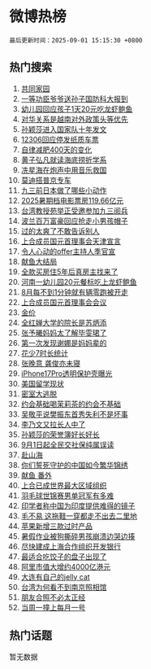 # 微博热榜

`最后更新时间：2025-09-01 15:15:30 +0800`

## 热门搜索

1. [共同家园](https://m.weibo.cn/search?containerid=100103type%3D1%26t%3D10%26q%3D%23%E5%85%B1%E5%90%8C%E5%AE%B6%E5%9B%AD%23&stream_entry_id=51&isnewpage=1&extparam=seat%3D1%26stream_entry_id%3D51%26c_type%3D51%26q%3D%2523%25E5%2585%25B1%25E5%2590%258C%25E5%25AE%25B6%25E5%259B%25AD%2523%26pos%3D0%26dgr%3D0%26cate%3D10103%26filter_type%3Drealtimehot%26display_time%3D1756710928%26pre_seqid%3D17567109285179200475895)
1. [一等功臣爷爷送孙子国防科大报到](https://m.weibo.cn/search?containerid=100103type%3D1%26t%3D10%26q%3D%23%E4%B8%80%E7%AD%89%E5%8A%9F%E8%87%A3%E7%88%B7%E7%88%B7%E9%80%81%E5%AD%99%E5%AD%90%E5%9B%BD%E9%98%B2%E7%A7%91%E5%A4%A7%E6%8A%A5%E5%88%B0%23&stream_entry_id=31&isnewpage=1&extparam=seat%3D1%26stream_entry_id%3D31%26flag%3D0%26pos%3D0%26lcate%3D5001%26filter_type%3Drealtimehot%26c_type%3D31%26q%3D%2523%25E4%25B8%2580%25E7%25AD%2589%25E5%258A%259F%25E8%2587%25A3%25E7%2588%25B7%25E7%2588%25B7%25E9%2580%2581%25E5%25AD%2599%25E5%25AD%2590%25E5%259B%25BD%25E9%2598%25B2%25E7%25A7%2591%25E5%25A4%25A7%25E6%258A%25A5%25E5%2588%25B0%2523%26cate%3D5001%26dgr%3D0%26band_rank%3D1%26realpos%3D1%26display_time%3D1756710928%26pre_seqid%3D17567109285179200475895)
1. [幼儿园回应孩子1天20元吃龙虾鲍鱼](https://m.weibo.cn/search?containerid=100103type%3D1%26t%3D10%26q%3D%23%E5%B9%BC%E5%84%BF%E5%9B%AD%E5%9B%9E%E5%BA%94%E5%AD%A9%E5%AD%901%E5%A4%A920%E5%85%83%E5%90%83%E9%BE%99%E8%99%BE%E9%B2%8D%E9%B1%BC%23&stream_entry_id=31&isnewpage=1&extparam=seat%3D1%26stream_entry_id%3D31%26flag%3D0%26pos%3D1%26lcate%3D5001%26filter_type%3Drealtimehot%26c_type%3D31%26q%3D%2523%25E5%25B9%25BC%25E5%2584%25BF%25E5%259B%25AD%25E5%259B%259E%25E5%25BA%2594%25E5%25AD%25A9%25E5%25AD%25901%25E5%25A4%25A920%25E5%2585%2583%25E5%2590%2583%25E9%25BE%2599%25E8%2599%25BE%25E9%25B2%258D%25E9%25B1%25BC%2523%26cate%3D5001%26dgr%3D0%26band_rank%3D2%26realpos%3D2%26display_time%3D1756710928%26pre_seqid%3D17567109285179200475895)
1. [对华关系是越南对外政策头等优先](https://m.weibo.cn/search?containerid=100103type%3D1%26t%3D10%26q%3D%23%E5%AF%B9%E5%8D%8E%E5%85%B3%E7%B3%BB%E6%98%AF%E8%B6%8A%E5%8D%97%E5%AF%B9%E5%A4%96%E6%94%BF%E7%AD%96%E5%A4%B4%E7%AD%89%E4%BC%98%E5%85%88%23&stream_entry_id=31&isnewpage=1&extparam=seat%3D1%26stream_entry_id%3D31%26flag%3D0%26pos%3D2%26lcate%3D5001%26filter_type%3Drealtimehot%26c_type%3D31%26q%3D%2523%25E5%25AF%25B9%25E5%258D%258E%25E5%2585%25B3%25E7%25B3%25BB%25E6%2598%25AF%25E8%25B6%258A%25E5%258D%2597%25E5%25AF%25B9%25E5%25A4%2596%25E6%2594%25BF%25E7%25AD%2596%25E5%25A4%25B4%25E7%25AD%2589%25E4%25BC%2598%25E5%2585%2588%2523%26cate%3D5001%26dgr%3D0%26band_rank%3D3%26realpos%3D3%26display_time%3D1756710928%26pre_seqid%3D17567109285179200475895)
1. [孙颖莎进入国家队十年发文](https://m.weibo.cn/search?containerid=100103type%3D1%26t%3D10%26q%3D%23%E5%AD%99%E9%A2%96%E8%8E%8E%E8%BF%9B%E5%85%A5%E5%9B%BD%E5%AE%B6%E9%98%9F%E5%8D%81%E5%B9%B4%E5%8F%91%E6%96%87%23&stream_entry_id=31&isnewpage=1&extparam=seat%3D1%26stream_entry_id%3D31%26flag%3D1%26pos%3D3%26lcate%3D5001%26filter_type%3Drealtimehot%26c_type%3D31%26q%3D%2523%25E5%25AD%2599%25E9%25A2%2596%25E8%258E%258E%25E8%25BF%259B%25E5%2585%25A5%25E5%259B%25BD%25E5%25AE%25B6%25E9%2598%259F%25E5%258D%2581%25E5%25B9%25B4%25E5%258F%2591%25E6%2596%2587%2523%26cate%3D5001%26dgr%3D0%26band_rank%3D4%26realpos%3D4%26display_time%3D1756710928%26pre_seqid%3D17567109285179200475895)
1. [12306回应停发纸质车票](https://m.weibo.cn/search?containerid=100103type%3D1%26t%3D10%26q%3D%2312306%E5%9B%9E%E5%BA%94%E5%81%9C%E5%8F%91%E7%BA%B8%E8%B4%A8%E8%BD%A6%E7%A5%A8%23&stream_entry_id=31&isnewpage=1&extparam=seat%3D1%26stream_entry_id%3D31%26flag%3D0%26pos%3D4%26lcate%3D5001%26filter_type%3Drealtimehot%26c_type%3D31%26q%3D%252312306%25E5%259B%259E%25E5%25BA%2594%25E5%2581%259C%25E5%258F%2591%25E7%25BA%25B8%25E8%25B4%25A8%25E8%25BD%25A6%25E7%25A5%25A8%2523%26cate%3D5001%26dgr%3D0%26band_rank%3D5%26realpos%3D5%26display_time%3D1756710928%26pre_seqid%3D17567109285179200475895)
1. [自律减肥400天的变化](https://m.weibo.cn/search?containerid=100103type%3D1%26t%3D10%26q%3D%E8%87%AA%E5%BE%8B%E5%87%8F%E8%82%A5400%E5%A4%A9%E7%9A%84%E5%8F%98%E5%8C%96&stream_entry_id=31&isnewpage=1&extparam=seat%3D1%26stream_entry_id%3D31%26flag%3D0%26pos%3D5%26lcate%3D5001%26filter_type%3Drealtimehot%26c_type%3D31%26q%3D%25E8%2587%25AA%25E5%25BE%258B%25E5%2587%258F%25E8%2582%25A5400%25E5%25A4%25A9%25E7%259A%2584%25E5%258F%2598%25E5%258C%2596%26cate%3D5001%26dgr%3D0%26band_rank%3D6%26realpos%3D6%26display_time%3D1756710928%26pre_seqid%3D17567109285179200475895)
1. [黄子弘凡就读海底捞折学系](https://m.weibo.cn/search?containerid=100103type%3D1%26t%3D10%26q%3D%23%E9%BB%84%E5%AD%90%E5%BC%98%E5%87%A1%E5%B0%B1%E8%AF%BB%E6%B5%B7%E5%BA%95%E6%8D%9E%E6%8A%98%E5%AD%A6%E7%B3%BB%23&stream_entry_id=31&isnewpage=1&extparam=seat%3D1%26stream_entry_id%3D31%26pos%3D6%26lcate%3D5001%26filter_type%3Drealtimehot%26is_ad_pos%3D1%26c_type%3D31%26q%3D%2523%25E9%25BB%2584%25E5%25AD%2590%25E5%25BC%2598%25E5%2587%25A1%25E5%25B0%25B1%25E8%25AF%25BB%25E6%25B5%25B7%25E5%25BA%2595%25E6%258D%259E%25E6%258A%2598%25E5%25AD%25A6%25E7%25B3%25BB%2523%26cate%3D5001%26dgr%3D0%26adid%3D299261%26band_rank%3D7%26topic_ad%3D1%26display_time%3D1756710928%26pre_seqid%3D17567109285179200475895)
1. [冼星海在炮声中用音乐救国](https://m.weibo.cn/search?containerid=100103type%3D1%26t%3D10%26q%3D%23%E5%86%BC%E6%98%9F%E6%B5%B7%E5%9C%A8%E7%82%AE%E5%A3%B0%E4%B8%AD%E7%94%A8%E9%9F%B3%E4%B9%90%E6%95%91%E5%9B%BD%23&stream_entry_id=31&isnewpage=1&extparam=seat%3D1%26stream_entry_id%3D31%26flag%3D1%26pos%3D7%26lcate%3D5001%26filter_type%3Drealtimehot%26c_type%3D31%26q%3D%2523%25E5%2586%25BC%25E6%2598%259F%25E6%25B5%25B7%25E5%259C%25A8%25E7%2582%25AE%25E5%25A3%25B0%25E4%25B8%25AD%25E7%2594%25A8%25E9%259F%25B3%25E4%25B9%2590%25E6%2595%2591%25E5%259B%25BD%2523%26cate%3D5001%26dgr%3D0%26band_rank%3D7%26realpos%3D7%26display_time%3D1756710928%26pre_seqid%3D17567109285179200475895)
1. [莫迪搭普京专车](https://m.weibo.cn/search?containerid=100103type%3D1%26t%3D10%26q%3D%23%E8%8E%AB%E8%BF%AA%E6%90%AD%E6%99%AE%E4%BA%AC%E4%B8%93%E8%BD%A6%23&stream_entry_id=31&isnewpage=1&extparam=seat%3D1%26stream_entry_id%3D31%26flag%3D1%26pos%3D8%26lcate%3D5001%26filter_type%3Drealtimehot%26c_type%3D31%26q%3D%2523%25E8%258E%25AB%25E8%25BF%25AA%25E6%2590%25AD%25E6%2599%25AE%25E4%25BA%25AC%25E4%25B8%2593%25E8%25BD%25A6%2523%26cate%3D5001%26dgr%3D0%26band_rank%3D8%26realpos%3D8%26display_time%3D1756710928%26pre_seqid%3D17567109285179200475895)
1. [九三前日本做了哪些小动作](https://m.weibo.cn/search?containerid=100103type%3D1%26t%3D10%26q%3D%23%E4%B9%9D%E4%B8%89%E5%89%8D%E6%97%A5%E6%9C%AC%E5%81%9A%E4%BA%86%E5%93%AA%E4%BA%9B%E5%B0%8F%E5%8A%A8%E4%BD%9C%23&stream_entry_id=31&isnewpage=1&extparam=seat%3D1%26stream_entry_id%3D31%26flag%3D0%26pos%3D9%26lcate%3D5001%26filter_type%3Drealtimehot%26c_type%3D31%26q%3D%2523%25E4%25B9%259D%25E4%25B8%2589%25E5%2589%258D%25E6%2597%25A5%25E6%259C%25AC%25E5%2581%259A%25E4%25BA%2586%25E5%2593%25AA%25E4%25BA%259B%25E5%25B0%258F%25E5%258A%25A8%25E4%25BD%259C%2523%26cate%3D5001%26dgr%3D0%26band_rank%3D9%26realpos%3D9%26display_time%3D1756710928%26pre_seqid%3D17567109285179200475895)
1. [2025暑期档电影票房119.66亿元](https://m.weibo.cn/search?containerid=100103type%3D1%26t%3D10%26q%3D%232025%E6%9A%91%E6%9C%9F%E6%A1%A3%E7%94%B5%E5%BD%B1%E7%A5%A8%E6%88%BF119.66%E4%BA%BF%E5%85%83%23&stream_entry_id=31&isnewpage=1&extparam=seat%3D1%26stream_entry_id%3D31%26flag%3D0%26pos%3D10%26lcate%3D5001%26filter_type%3Drealtimehot%26c_type%3D31%26q%3D%25232025%25E6%259A%2591%25E6%259C%259F%25E6%25A1%25A3%25E7%2594%25B5%25E5%25BD%25B1%25E7%25A5%25A8%25E6%2588%25BF119.66%25E4%25BA%25BF%25E5%2585%2583%2523%26cate%3D5001%26dgr%3D0%26band_rank%3D10%26realpos%3D10%26display_time%3D1756710928%26pre_seqid%3D17567109285179200475895)
1. [台湾教授苑举正受邀参加九三阅兵](https://m.weibo.cn/search?containerid=100103type%3D1%26t%3D10%26q%3D%23%E5%8F%B0%E6%B9%BE%E6%95%99%E6%8E%88%E8%8B%91%E4%B8%BE%E6%AD%A3%E5%8F%97%E9%82%80%E5%8F%82%E5%8A%A0%E4%B9%9D%E4%B8%89%E9%98%85%E5%85%B5%23&stream_entry_id=31&isnewpage=1&extparam=seat%3D1%26stream_entry_id%3D31%26flag%3D0%26pos%3D11%26lcate%3D5001%26filter_type%3Drealtimehot%26c_type%3D31%26q%3D%2523%25E5%258F%25B0%25E6%25B9%25BE%25E6%2595%2599%25E6%258E%2588%25E8%258B%2591%25E4%25B8%25BE%25E6%25AD%25A3%25E5%258F%2597%25E9%2582%2580%25E5%258F%2582%25E5%258A%25A0%25E4%25B9%259D%25E4%25B8%2589%25E9%2598%2585%25E5%2585%25B5%2523%26cate%3D5001%26dgr%3D0%26band_rank%3D11%26realpos%3D11%26display_time%3D1756710928%26pre_seqid%3D17567109285179200475895)
1. [波兰百万富豪回应抢走小男孩帽子](https://m.weibo.cn/search?containerid=100103type%3D1%26t%3D10%26q%3D%23%E6%B3%A2%E5%85%B0%E7%99%BE%E4%B8%87%E5%AF%8C%E8%B1%AA%E5%9B%9E%E5%BA%94%E6%8A%A2%E8%B5%B0%E5%B0%8F%E7%94%B7%E5%AD%A9%E5%B8%BD%E5%AD%90%23&stream_entry_id=31&isnewpage=1&extparam=seat%3D1%26stream_entry_id%3D31%26flag%3D1%26pos%3D12%26lcate%3D5001%26filter_type%3Drealtimehot%26c_type%3D31%26q%3D%2523%25E6%25B3%25A2%25E5%2585%25B0%25E7%2599%25BE%25E4%25B8%2587%25E5%25AF%258C%25E8%25B1%25AA%25E5%259B%259E%25E5%25BA%2594%25E6%258A%25A2%25E8%25B5%25B0%25E5%25B0%258F%25E7%2594%25B7%25E5%25AD%25A9%25E5%25B8%25BD%25E5%25AD%2590%2523%26cate%3D5001%26dgr%3D0%26band_rank%3D12%26realpos%3D12%26display_time%3D1756710928%26pre_seqid%3D17567109285179200475895)
1. [过的太爽了不敢告诉别人](https://m.weibo.cn/search?containerid=100103type%3D1%26t%3D10%26q%3D%E8%BF%87%E7%9A%84%E5%A4%AA%E7%88%BD%E4%BA%86%E4%B8%8D%E6%95%A2%E5%91%8A%E8%AF%89%E5%88%AB%E4%BA%BA&stream_entry_id=31&isnewpage=1&extparam=seat%3D1%26stream_entry_id%3D31%26flag%3D0%26pos%3D13%26lcate%3D5001%26filter_type%3Drealtimehot%26c_type%3D31%26q%3D%25E8%25BF%2587%25E7%259A%2584%25E5%25A4%25AA%25E7%2588%25BD%25E4%25BA%2586%25E4%25B8%258D%25E6%2595%25A2%25E5%2591%258A%25E8%25AF%2589%25E5%2588%25AB%25E4%25BA%25BA%26cate%3D5001%26dgr%3D0%26band_rank%3D13%26realpos%3D13%26display_time%3D1756710928%26pre_seqid%3D17567109285179200475895)
1. [上合成员国元首理事会天津宣言](https://m.weibo.cn/search?containerid=100103type%3D1%26t%3D10%26q%3D%23%E4%B8%8A%E5%90%88%E6%88%90%E5%91%98%E5%9B%BD%E5%85%83%E9%A6%96%E7%90%86%E4%BA%8B%E4%BC%9A%E5%A4%A9%E6%B4%A5%E5%AE%A3%E8%A8%80%23&stream_entry_id=31&isnewpage=1&extparam=seat%3D1%26stream_entry_id%3D31%26flag%3D1%26pos%3D14%26lcate%3D5001%26filter_type%3Drealtimehot%26c_type%3D31%26q%3D%2523%25E4%25B8%258A%25E5%2590%2588%25E6%2588%2590%25E5%2591%2598%25E5%259B%25BD%25E5%2585%2583%25E9%25A6%2596%25E7%2590%2586%25E4%25BA%258B%25E4%25BC%259A%25E5%25A4%25A9%25E6%25B4%25A5%25E5%25AE%25A3%25E8%25A8%2580%2523%26cate%3D5001%26dgr%3D0%26band_rank%3D14%26realpos%3D14%26display_time%3D1756710928%26pre_seqid%3D17567109285179200475895)
1. [令人心动的offer主持人季官宣](https://m.weibo.cn/search?containerid=100103type%3D1%26t%3D10%26q%3D%23%E4%BB%A4%E4%BA%BA%E5%BF%83%E5%8A%A8%E7%9A%84offer%E4%B8%BB%E6%8C%81%E4%BA%BA%E5%AD%A3%E5%AE%98%E5%AE%A3%23&stream_entry_id=31&isnewpage=1&extparam=seat%3D1%26stream_entry_id%3D31%26flag%3D0%26pos%3D15%26lcate%3D5001%26filter_type%3Drealtimehot%26c_type%3D31%26q%3D%2523%25E4%25BB%25A4%25E4%25BA%25BA%25E5%25BF%2583%25E5%258A%25A8%25E7%259A%2584offer%25E4%25B8%25BB%25E6%258C%2581%25E4%25BA%25BA%25E5%25AD%25A3%25E5%25AE%2598%25E5%25AE%25A3%2523%26cate%3D5001%26dgr%3D0%26band_rank%3D15%26realpos%3D15%26display_time%3D1756710928%26pre_seqid%3D17567109285179200475895)
1. [献鱼大结局](https://m.weibo.cn/search?containerid=100103type%3D1%26t%3D10%26q%3D%23%E7%8C%AE%E9%B1%BC%E5%A4%A7%E7%BB%93%E5%B1%80%23&stream_entry_id=31&isnewpage=1&extparam=seat%3D1%26stream_entry_id%3D31%26flag%3D0%26pos%3D16%26lcate%3D5001%26filter_type%3Drealtimehot%26c_type%3D31%26q%3D%2523%25E7%258C%25AE%25E9%25B1%25BC%25E5%25A4%25A7%25E7%25BB%2593%25E5%25B1%2580%2523%26cate%3D5001%26dgr%3D0%26band_rank%3D16%26realpos%3D16%26display_time%3D1756710928%26pre_seqid%3D17567109285179200475895)
1. [全款买房住5年后真房主找来了](https://m.weibo.cn/search?containerid=100103type%3D1%26t%3D10%26q%3D%23%E5%85%A8%E6%AC%BE%E4%B9%B0%E6%88%BF%E4%BD%8F5%E5%B9%B4%E5%90%8E%E7%9C%9F%E6%88%BF%E4%B8%BB%E6%89%BE%E6%9D%A5%E4%BA%86%23&stream_entry_id=31&isnewpage=1&extparam=seat%3D1%26stream_entry_id%3D31%26flag%3D0%26pos%3D17%26lcate%3D5001%26filter_type%3Drealtimehot%26c_type%3D31%26q%3D%2523%25E5%2585%25A8%25E6%25AC%25BE%25E4%25B9%25B0%25E6%2588%25BF%25E4%25BD%258F5%25E5%25B9%25B4%25E5%2590%258E%25E7%259C%259F%25E6%2588%25BF%25E4%25B8%25BB%25E6%2589%25BE%25E6%259D%25A5%25E4%25BA%2586%2523%26cate%3D5001%26dgr%3D0%26band_rank%3D17%26realpos%3D17%26display_time%3D1756710928%26pre_seqid%3D17567109285179200475895)
1. [河南一幼儿园20元餐标吃上龙虾鲍鱼](https://m.weibo.cn/search?containerid=100103type%3D1%26t%3D10%26q%3D%23%E6%B2%B3%E5%8D%97%E4%B8%80%E5%B9%BC%E5%84%BF%E5%9B%AD20%E5%85%83%E9%A4%90%E6%A0%87%E5%90%83%E4%B8%8A%E9%BE%99%E8%99%BE%E9%B2%8D%E9%B1%BC%23&stream_entry_id=31&isnewpage=1&extparam=seat%3D1%26stream_entry_id%3D31%26flag%3D0%26pos%3D18%26lcate%3D5001%26filter_type%3Drealtimehot%26c_type%3D31%26q%3D%2523%25E6%25B2%25B3%25E5%258D%2597%25E4%25B8%2580%25E5%25B9%25BC%25E5%2584%25BF%25E5%259B%25AD20%25E5%2585%2583%25E9%25A4%2590%25E6%25A0%2587%25E5%2590%2583%25E4%25B8%258A%25E9%25BE%2599%25E8%2599%25BE%25E9%25B2%258D%25E9%25B1%25BC%2523%26cate%3D5001%26dgr%3D0%26band_rank%3D18%26realpos%3D18%26display_time%3D1756710928%26pre_seqid%3D17567109285179200475895)
1. [8月每不到1分钟就有辆零跑被开走](https://m.weibo.cn/search?containerid=100103type%3D1%26t%3D10%26q%3D%238%E6%9C%88%E6%AF%8F%E4%B8%8D%E5%88%B01%E5%88%86%E9%92%9F%E5%B0%B1%E6%9C%89%E8%BE%86%E9%9B%B6%E8%B7%91%E8%A2%AB%E5%BC%80%E8%B5%B0%23&stream_entry_id=31&isnewpage=1&extparam=seat%3D1%26stream_entry_id%3D31%26flag%3D1%26pos%3D19%26lcate%3D5001%26filter_type%3Drealtimehot%26c_type%3D31%26q%3D%25238%25E6%259C%2588%25E6%25AF%258F%25E4%25B8%258D%25E5%2588%25B01%25E5%2588%2586%25E9%2592%259F%25E5%25B0%25B1%25E6%259C%2589%25E8%25BE%2586%25E9%259B%25B6%25E8%25B7%2591%25E8%25A2%25AB%25E5%25BC%2580%25E8%25B5%25B0%2523%26cate%3D5001%26dgr%3D0%26band_rank%3D19%26realpos%3D19%26display_time%3D1756710928%26pre_seqid%3D17567109285179200475895)
1. [上合成员国元首理事会会议](https://m.weibo.cn/search?containerid=100103type%3D1%26t%3D10%26q%3D%23%E4%B8%8A%E5%90%88%E6%88%90%E5%91%98%E5%9B%BD%E5%85%83%E9%A6%96%E7%90%86%E4%BA%8B%E4%BC%9A%E4%BC%9A%E8%AE%AE%23&stream_entry_id=31&isnewpage=1&extparam=seat%3D1%26stream_entry_id%3D31%26flag%3D0%26pos%3D20%26lcate%3D5001%26filter_type%3Drealtimehot%26c_type%3D31%26q%3D%2523%25E4%25B8%258A%25E5%2590%2588%25E6%2588%2590%25E5%2591%2598%25E5%259B%25BD%25E5%2585%2583%25E9%25A6%2596%25E7%2590%2586%25E4%25BA%258B%25E4%25BC%259A%25E4%25BC%259A%25E8%25AE%25AE%2523%26cate%3D5001%26dgr%3D0%26band_rank%3D20%26realpos%3D20%26display_time%3D1756710928%26pre_seqid%3D17567109285179200475895)
1. [金价](https://m.weibo.cn/search?containerid=100103type%3D1%26t%3D10%26q%3D%E9%87%91%E4%BB%B7&stream_entry_id=31&isnewpage=1&extparam=seat%3D1%26stream_entry_id%3D31%26flag%3D2%26pos%3D21%26lcate%3D5001%26filter_type%3Drealtimehot%26c_type%3D31%26q%3D%25E9%2587%2591%25E4%25BB%25B7%26cate%3D5001%26dgr%3D0%26band_rank%3D21%26realpos%3D21%26display_time%3D1756710928%26pre_seqid%3D17567109285179200475895)
1. [全红婵大学的院长是苏炳添](https://m.weibo.cn/search?containerid=100103type%3D1%26t%3D10%26q%3D%23%E5%85%A8%E7%BA%A2%E5%A9%B5%E5%A4%A7%E5%AD%A6%E7%9A%84%E9%99%A2%E9%95%BF%E6%98%AF%E8%8B%8F%E7%82%B3%E6%B7%BB%23&stream_entry_id=31&isnewpage=1&extparam=seat%3D1%26stream_entry_id%3D31%26flag%3D0%26pos%3D22%26lcate%3D5001%26filter_type%3Drealtimehot%26c_type%3D31%26q%3D%2523%25E5%2585%25A8%25E7%25BA%25A2%25E5%25A9%25B5%25E5%25A4%25A7%25E5%25AD%25A6%25E7%259A%2584%25E9%2599%25A2%25E9%2595%25BF%25E6%2598%25AF%25E8%258B%258F%25E7%2582%25B3%25E6%25B7%25BB%2523%26cate%3D5001%26dgr%3D0%26band_rank%3D22%26realpos%3D22%26display_time%3D1756710928%26pre_seqid%3D17567109285179200475895)
1. [张予曦妈妈太了解毕雯珺了](https://m.weibo.cn/search?containerid=100103type%3D1%26t%3D10%26q%3D%E5%BC%A0%E4%BA%88%E6%9B%A6%E5%A6%88%E5%A6%88%E5%A4%AA%E4%BA%86%E8%A7%A3%E6%AF%95%E9%9B%AF%E7%8F%BA%E4%BA%86&stream_entry_id=31&isnewpage=1&extparam=seat%3D1%26stream_entry_id%3D31%26flag%3D1%26pos%3D23%26lcate%3D5001%26filter_type%3Drealtimehot%26c_type%3D31%26q%3D%25E5%25BC%25A0%25E4%25BA%2588%25E6%259B%25A6%25E5%25A6%2588%25E5%25A6%2588%25E5%25A4%25AA%25E4%25BA%2586%25E8%25A7%25A3%25E6%25AF%2595%25E9%259B%25AF%25E7%258F%25BA%25E4%25BA%2586%26cate%3D5001%26dgr%3D0%26band_rank%3D23%26realpos%3D23%26display_time%3D1756710928%26pre_seqid%3D17567109285179200475895)
1. [第一次发现谢娜是妈妈辈的](https://m.weibo.cn/search?containerid=100103type%3D1%26t%3D10%26q%3D%E7%AC%AC%E4%B8%80%E6%AC%A1%E5%8F%91%E7%8E%B0%E8%B0%A2%E5%A8%9C%E6%98%AF%E5%A6%88%E5%A6%88%E8%BE%88%E7%9A%84&stream_entry_id=31&isnewpage=1&extparam=seat%3D1%26stream_entry_id%3D31%26flag%3D1%26pos%3D24%26lcate%3D5001%26filter_type%3Drealtimehot%26c_type%3D31%26q%3D%25E7%25AC%25AC%25E4%25B8%2580%25E6%25AC%25A1%25E5%258F%2591%25E7%258E%25B0%25E8%25B0%25A2%25E5%25A8%259C%25E6%2598%25AF%25E5%25A6%2588%25E5%25A6%2588%25E8%25BE%2588%25E7%259A%2584%26cate%3D5001%26dgr%3D0%26band_rank%3D24%26realpos%3D24%26display_time%3D1756710928%26pre_seqid%3D17567109285179200475895)
1. [花少7时长统计](https://m.weibo.cn/search?containerid=100103type%3D1%26t%3D10%26q%3D%23%E8%8A%B1%E5%B0%917%E6%97%B6%E9%95%BF%E7%BB%9F%E8%AE%A1%23&stream_entry_id=31&isnewpage=1&extparam=seat%3D1%26stream_entry_id%3D31%26flag%3D0%26pos%3D25%26lcate%3D5001%26filter_type%3Drealtimehot%26c_type%3D31%26q%3D%2523%25E8%258A%25B1%25E5%25B0%25917%25E6%2597%25B6%25E9%2595%25BF%25E7%25BB%259F%25E8%25AE%25A1%2523%26cate%3D5001%26dgr%3D0%26band_rank%3D25%26realpos%3D25%26display_time%3D1756710928%26pre_seqid%3D17567109285179200475895)
1. [张晚意 龚俊亦未寝](https://m.weibo.cn/search?containerid=100103type%3D1%26t%3D10%26q%3D%E5%BC%A0%E6%99%9A%E6%84%8F+%E9%BE%9A%E4%BF%8A%E4%BA%A6%E6%9C%AA%E5%AF%9D&stream_entry_id=31&isnewpage=1&extparam=seat%3D1%26stream_entry_id%3D31%26flag%3D1%26pos%3D26%26lcate%3D5001%26filter_type%3Drealtimehot%26c_type%3D31%26q%3D%25E5%25BC%25A0%25E6%2599%259A%25E6%2584%258F%2520%25E9%25BE%259A%25E4%25BF%258A%25E4%25BA%25A6%25E6%259C%25AA%25E5%25AF%259D%26cate%3D5001%26dgr%3D0%26band_rank%3D26%26realpos%3D26%26display_time%3D1756710928%26pre_seqid%3D17567109285179200475895)
1. [iPhone17Pro透明保护壳曝光](https://m.weibo.cn/search?containerid=100103type%3D1%26t%3D10%26q%3D%23iPhone17Pro%E9%80%8F%E6%98%8E%E4%BF%9D%E6%8A%A4%E5%A3%B3%E6%9B%9D%E5%85%89%23&stream_entry_id=31&isnewpage=1&extparam=seat%3D1%26stream_entry_id%3D31%26flag%3D0%26pos%3D27%26lcate%3D5001%26filter_type%3Drealtimehot%26c_type%3D31%26q%3D%2523iPhone17Pro%25E9%2580%258F%25E6%2598%258E%25E4%25BF%259D%25E6%258A%25A4%25E5%25A3%25B3%25E6%259B%259D%25E5%2585%2589%2523%26cate%3D5001%26dgr%3D0%26band_rank%3D27%26realpos%3D27%26display_time%3D1756710928%26pre_seqid%3D17567109285179200475895)
1. [美国留学现状](https://m.weibo.cn/search?containerid=100103type%3D1%26t%3D10%26q%3D%E7%BE%8E%E5%9B%BD%E7%95%99%E5%AD%A6%E7%8E%B0%E7%8A%B6&stream_entry_id=31&isnewpage=1&extparam=seat%3D1%26stream_entry_id%3D31%26flag%3D0%26pos%3D28%26lcate%3D5001%26filter_type%3Drealtimehot%26c_type%3D31%26q%3D%25E7%25BE%258E%25E5%259B%25BD%25E7%2595%2599%25E5%25AD%25A6%25E7%258E%25B0%25E7%258A%25B6%26cate%3D5001%26dgr%3D0%26band_rank%3D28%26realpos%3D28%26display_time%3D1756710928%26pre_seqid%3D17567109285179200475895)
1. [密室大逃脱](https://m.weibo.cn/search?containerid=100103type%3D1%26t%3D10%26q%3D%E5%AF%86%E5%AE%A4%E5%A4%A7%E9%80%83%E8%84%B1&stream_entry_id=31&isnewpage=1&extparam=seat%3D1%26stream_entry_id%3D31%26flag%3D0%26pos%3D29%26lcate%3D5001%26filter_type%3Drealtimehot%26c_type%3D31%26q%3D%25E5%25AF%2586%25E5%25AE%25A4%25E5%25A4%25A7%25E9%2580%2583%25E8%2584%25B1%26cate%3D5001%26dgr%3D0%26band_rank%3D29%26realpos%3D29%26display_time%3D1756710928%26pre_seqid%3D17567109285179200475895)
1. [约会基础喝茉莉茶的约会不基础](https://m.weibo.cn/search?containerid=100103type%3D1%26t%3D10%26q%3D%23%E7%BA%A6%E4%BC%9A%E5%9F%BA%E7%A1%80%E5%96%9D%E8%8C%89%E8%8E%89%E8%8C%B6%E7%9A%84%E7%BA%A6%E4%BC%9A%E4%B8%8D%E5%9F%BA%E7%A1%80%23&stream_entry_id=31&isnewpage=1&extparam=seat%3D1%26stream_entry_id%3D31%26flag%3D1%26pos%3D30%26lcate%3D5001%26filter_type%3Drealtimehot%26c_type%3D31%26q%3D%2523%25E7%25BA%25A6%25E4%25BC%259A%25E5%259F%25BA%25E7%25A1%2580%25E5%2596%259D%25E8%258C%2589%25E8%258E%2589%25E8%258C%25B6%25E7%259A%2584%25E7%25BA%25A6%25E4%25BC%259A%25E4%25B8%258D%25E5%259F%25BA%25E7%25A1%2580%2523%26cate%3D5001%26dgr%3D0%26band_rank%3D30%26realpos%3D30%26display_time%3D1756710928%26pre_seqid%3D17567109285179200475895)
1. [吴敬平说樊振东首秀失利不是坏事](https://m.weibo.cn/search?containerid=100103type%3D1%26t%3D10%26q%3D%23%E5%90%B4%E6%95%AC%E5%B9%B3%E8%AF%B4%E6%A8%8A%E6%8C%AF%E4%B8%9C%E9%A6%96%E7%A7%80%E5%A4%B1%E5%88%A9%E4%B8%8D%E6%98%AF%E5%9D%8F%E4%BA%8B%23&stream_entry_id=31&isnewpage=1&extparam=seat%3D1%26stream_entry_id%3D31%26flag%3D0%26pos%3D31%26lcate%3D5001%26filter_type%3Drealtimehot%26c_type%3D31%26q%3D%2523%25E5%2590%25B4%25E6%2595%25AC%25E5%25B9%25B3%25E8%25AF%25B4%25E6%25A8%258A%25E6%258C%25AF%25E4%25B8%259C%25E9%25A6%2596%25E7%25A7%2580%25E5%25A4%25B1%25E5%2588%25A9%25E4%25B8%258D%25E6%2598%25AF%25E5%259D%258F%25E4%25BA%258B%2523%26cate%3D5001%26dgr%3D0%26band_rank%3D31%26realpos%3D31%26display_time%3D1756710928%26pre_seqid%3D17567109285179200475895)
1. [李乃文又拉长人中了](https://m.weibo.cn/search?containerid=100103type%3D1%26t%3D10%26q%3D%E6%9D%8E%E4%B9%83%E6%96%87%E5%8F%88%E6%8B%89%E9%95%BF%E4%BA%BA%E4%B8%AD%E4%BA%86&stream_entry_id=31&isnewpage=1&extparam=seat%3D1%26stream_entry_id%3D31%26flag%3D1%26pos%3D32%26lcate%3D5001%26filter_type%3Drealtimehot%26c_type%3D31%26q%3D%25E6%259D%258E%25E4%25B9%2583%25E6%2596%2587%25E5%258F%2588%25E6%258B%2589%25E9%2595%25BF%25E4%25BA%25BA%25E4%25B8%25AD%25E4%25BA%2586%26cate%3D5001%26dgr%3D0%26band_rank%3D32%26realpos%3D32%26display_time%3D1756710928%26pre_seqid%3D17567109285179200475895)
1. [孙颖莎的荣誉簿好长好长](https://m.weibo.cn/search?containerid=100103type%3D1%26t%3D10%26q%3D%E5%AD%99%E9%A2%96%E8%8E%8E%E7%9A%84%E8%8D%A3%E8%AA%89%E7%B0%BF%E5%A5%BD%E9%95%BF%E5%A5%BD%E9%95%BF&stream_entry_id=31&isnewpage=1&extparam=seat%3D1%26stream_entry_id%3D31%26flag%3D1%26pos%3D33%26lcate%3D5001%26filter_type%3Drealtimehot%26c_type%3D31%26q%3D%25E5%25AD%2599%25E9%25A2%2596%25E8%258E%258E%25E7%259A%2584%25E8%258D%25A3%25E8%25AA%2589%25E7%25B0%25BF%25E5%25A5%25BD%25E9%2595%25BF%25E5%25A5%25BD%25E9%2595%25BF%26cate%3D5001%26dgr%3D0%26band_rank%3D33%26realpos%3D33%26display_time%3D1756710928%26pre_seqid%3D17567109285179200475895)
1. [9月1日起全民交社保纯属误读](https://m.weibo.cn/search?containerid=100103type%3D1%26t%3D10%26q%3D%239%E6%9C%881%E6%97%A5%E8%B5%B7%E5%85%A8%E6%B0%91%E4%BA%A4%E7%A4%BE%E4%BF%9D%E7%BA%AF%E5%B1%9E%E8%AF%AF%E8%AF%BB%23&stream_entry_id=31&isnewpage=1&extparam=seat%3D1%26stream_entry_id%3D31%26flag%3D0%26pos%3D34%26lcate%3D5001%26filter_type%3Drealtimehot%26c_type%3D31%26q%3D%25239%25E6%259C%25881%25E6%2597%25A5%25E8%25B5%25B7%25E5%2585%25A8%25E6%25B0%2591%25E4%25BA%25A4%25E7%25A4%25BE%25E4%25BF%259D%25E7%25BA%25AF%25E5%25B1%259E%25E8%25AF%25AF%25E8%25AF%25BB%2523%26cate%3D5001%26dgr%3D0%26band_rank%3D34%26realpos%3D34%26display_time%3D1756710928%26pre_seqid%3D17567109285179200475895)
1. [赴山海](https://m.weibo.cn/search?containerid=100103type%3D1%26t%3D10%26q%3D%E8%B5%B4%E5%B1%B1%E6%B5%B7&stream_entry_id=31&isnewpage=1&extparam=seat%3D1%26stream_entry_id%3D31%26flag%3D0%26pos%3D35%26lcate%3D5001%26filter_type%3Drealtimehot%26c_type%3D31%26q%3D%25E8%25B5%25B4%25E5%25B1%25B1%25E6%25B5%25B7%26cate%3D5001%26dgr%3D0%26band_rank%3D35%26realpos%3D35%26display_time%3D1756710928%26pre_seqid%3D17567109285179200475895)
1. [你们誓死守护的中国如今繁华锦绣](https://m.weibo.cn/search?containerid=100103type%3D1%26t%3D10%26q%3D%23%E4%BD%A0%E4%BB%AC%E8%AA%93%E6%AD%BB%E5%AE%88%E6%8A%A4%E7%9A%84%E4%B8%AD%E5%9B%BD%E5%A6%82%E4%BB%8A%E7%B9%81%E5%8D%8E%E9%94%A6%E7%BB%A3%23&stream_entry_id=31&isnewpage=1&extparam=seat%3D1%26stream_entry_id%3D31%26flag%3D1%26pos%3D36%26lcate%3D5001%26filter_type%3Drealtimehot%26c_type%3D31%26q%3D%2523%25E4%25BD%25A0%25E4%25BB%25AC%25E8%25AA%2593%25E6%25AD%25BB%25E5%25AE%2588%25E6%258A%25A4%25E7%259A%2584%25E4%25B8%25AD%25E5%259B%25BD%25E5%25A6%2582%25E4%25BB%258A%25E7%25B9%2581%25E5%258D%258E%25E9%2594%25A6%25E7%25BB%25A3%2523%26cate%3D5001%26dgr%3D0%26band_rank%3D36%26realpos%3D36%26display_time%3D1756710928%26pre_seqid%3D17567109285179200475895)
1. [献鱼 番外](https://m.weibo.cn/search?containerid=100103type%3D1%26t%3D10%26q%3D%E7%8C%AE%E9%B1%BC+%E7%95%AA%E5%A4%96&stream_entry_id=31&isnewpage=1&extparam=seat%3D1%26stream_entry_id%3D31%26flag%3D1%26pos%3D37%26lcate%3D5001%26filter_type%3Drealtimehot%26c_type%3D31%26q%3D%25E7%258C%25AE%25E9%25B1%25BC%2520%25E7%2595%25AA%25E5%25A4%2596%26cate%3D5001%26dgr%3D0%26band_rank%3D37%26realpos%3D37%26display_time%3D1756710928%26pre_seqid%3D17567109285179200475895)
1. [上合已成世界最大区域组织](https://m.weibo.cn/search?containerid=100103type%3D1%26t%3D10%26q%3D%23%E4%B8%8A%E5%90%88%E5%B7%B2%E6%88%90%E4%B8%96%E7%95%8C%E6%9C%80%E5%A4%A7%E5%8C%BA%E5%9F%9F%E7%BB%84%E7%BB%87%23&stream_entry_id=31&isnewpage=1&extparam=seat%3D1%26stream_entry_id%3D31%26flag%3D0%26pos%3D38%26lcate%3D5001%26filter_type%3Drealtimehot%26c_type%3D31%26q%3D%2523%25E4%25B8%258A%25E5%2590%2588%25E5%25B7%25B2%25E6%2588%2590%25E4%25B8%2596%25E7%2595%258C%25E6%259C%2580%25E5%25A4%25A7%25E5%258C%25BA%25E5%259F%259F%25E7%25BB%2584%25E7%25BB%2587%2523%26cate%3D5001%26dgr%3D0%26band_rank%3D38%26realpos%3D38%26display_time%3D1756710928%26pre_seqid%3D17567109285179200475895)
1. [羽毛球世锦赛男单冠军有多难](https://m.weibo.cn/search?containerid=100103type%3D1%26t%3D10%26q%3D%23%E7%BE%BD%E6%AF%9B%E7%90%83%E4%B8%96%E9%94%A6%E8%B5%9B%E7%94%B7%E5%8D%95%E5%86%A0%E5%86%9B%E6%9C%89%E5%A4%9A%E9%9A%BE%23&stream_entry_id=31&isnewpage=1&extparam=seat%3D1%26stream_entry_id%3D31%26flag%3D1%26pos%3D39%26lcate%3D5001%26filter_type%3Drealtimehot%26c_type%3D31%26q%3D%2523%25E7%25BE%25BD%25E6%25AF%259B%25E7%2590%2583%25E4%25B8%2596%25E9%2594%25A6%25E8%25B5%259B%25E7%2594%25B7%25E5%258D%2595%25E5%2586%25A0%25E5%2586%259B%25E6%259C%2589%25E5%25A4%259A%25E9%259A%25BE%2523%26cate%3D5001%26dgr%3D0%26band_rank%3D39%26realpos%3D39%26display_time%3D1756710928%26pre_seqid%3D17567109285179200475895)
1. [印学者称中国为印度提供难得的镜子](https://m.weibo.cn/search?containerid=100103type%3D1%26t%3D10%26q%3D%23%E5%8D%B0%E5%AD%A6%E8%80%85%E7%A7%B0%E4%B8%AD%E5%9B%BD%E4%B8%BA%E5%8D%B0%E5%BA%A6%E6%8F%90%E4%BE%9B%E9%9A%BE%E5%BE%97%E7%9A%84%E9%95%9C%E5%AD%90%23&stream_entry_id=31&isnewpage=1&extparam=seat%3D1%26stream_entry_id%3D31%26flag%3D1%26pos%3D40%26lcate%3D5001%26filter_type%3Drealtimehot%26c_type%3D31%26q%3D%2523%25E5%258D%25B0%25E5%25AD%25A6%25E8%2580%2585%25E7%25A7%25B0%25E4%25B8%25AD%25E5%259B%25BD%25E4%25B8%25BA%25E5%258D%25B0%25E5%25BA%25A6%25E6%258F%2590%25E4%25BE%259B%25E9%259A%25BE%25E5%25BE%2597%25E7%259A%2584%25E9%2595%259C%25E5%25AD%2590%2523%26cate%3D5001%26dgr%3D0%26band_rank%3D40%26realpos%3D40%26display_time%3D1756710928%26pre_seqid%3D17567109285179200475895)
1. [毛不易 这拖鞋一穿都走不出去二里地](https://m.weibo.cn/search?containerid=100103type%3D1%26t%3D10%26q%3D%E6%AF%9B%E4%B8%8D%E6%98%93+%E8%BF%99%E6%8B%96%E9%9E%8B%E4%B8%80%E7%A9%BF%E9%83%BD%E8%B5%B0%E4%B8%8D%E5%87%BA%E5%8E%BB%E4%BA%8C%E9%87%8C%E5%9C%B0&stream_entry_id=31&isnewpage=1&extparam=seat%3D1%26stream_entry_id%3D31%26flag%3D1%26pos%3D41%26lcate%3D5001%26filter_type%3Drealtimehot%26c_type%3D31%26q%3D%25E6%25AF%259B%25E4%25B8%258D%25E6%2598%2593%2520%25E8%25BF%2599%25E6%258B%2596%25E9%259E%258B%25E4%25B8%2580%25E7%25A9%25BF%25E9%2583%25BD%25E8%25B5%25B0%25E4%25B8%258D%25E5%2587%25BA%25E5%258E%25BB%25E4%25BA%258C%25E9%2587%258C%25E5%259C%25B0%26cate%3D5001%26dgr%3D0%26band_rank%3D41%26realpos%3D41%26display_time%3D1756710928%26pre_seqid%3D17567109285179200475895)
1. [苹果新增三款过时产品](https://m.weibo.cn/search?containerid=100103type%3D1%26t%3D10%26q%3D%23%E8%8B%B9%E6%9E%9C%E6%96%B0%E5%A2%9E%E4%B8%89%E6%AC%BE%E8%BF%87%E6%97%B6%E4%BA%A7%E5%93%81%23&stream_entry_id=31&isnewpage=1&extparam=seat%3D1%26stream_entry_id%3D31%26flag%3D0%26pos%3D42%26lcate%3D5001%26filter_type%3Drealtimehot%26c_type%3D31%26q%3D%2523%25E8%258B%25B9%25E6%259E%259C%25E6%2596%25B0%25E5%25A2%259E%25E4%25B8%2589%25E6%25AC%25BE%25E8%25BF%2587%25E6%2597%25B6%25E4%25BA%25A7%25E5%2593%2581%2523%26cate%3D5001%26dgr%3D0%26band_rank%3D42%26realpos%3D42%26display_time%3D1756710928%26pre_seqid%3D17567109285179200475895)
1. [暑假作业被狗撕碎男孩崩溃边哭边揍](https://m.weibo.cn/search?containerid=100103type%3D1%26t%3D10%26q%3D%23%E6%9A%91%E5%81%87%E4%BD%9C%E4%B8%9A%E8%A2%AB%E7%8B%97%E6%92%95%E7%A2%8E%E7%94%B7%E5%AD%A9%E5%B4%A9%E6%BA%83%E8%BE%B9%E5%93%AD%E8%BE%B9%E6%8F%8D%23&stream_entry_id=31&isnewpage=1&extparam=seat%3D1%26stream_entry_id%3D31%26flag%3D0%26pos%3D43%26lcate%3D5001%26filter_type%3Drealtimehot%26c_type%3D31%26q%3D%2523%25E6%259A%2591%25E5%2581%2587%25E4%25BD%259C%25E4%25B8%259A%25E8%25A2%25AB%25E7%258B%2597%25E6%2592%2595%25E7%25A2%258E%25E7%2594%25B7%25E5%25AD%25A9%25E5%25B4%25A9%25E6%25BA%2583%25E8%25BE%25B9%25E5%2593%25AD%25E8%25BE%25B9%25E6%258F%258D%2523%26cate%3D5001%26dgr%3D0%26band_rank%3D43%26realpos%3D43%26display_time%3D1756710928%26pre_seqid%3D17567109285179200475895)
1. [尽快建成上海合作组织开发银行](https://m.weibo.cn/search?containerid=100103type%3D1%26t%3D10%26q%3D%23%E5%B0%BD%E5%BF%AB%E5%BB%BA%E6%88%90%E4%B8%8A%E6%B5%B7%E5%90%88%E4%BD%9C%E7%BB%84%E7%BB%87%E5%BC%80%E5%8F%91%E9%93%B6%E8%A1%8C%23&stream_entry_id=31&isnewpage=1&extparam=seat%3D1%26stream_entry_id%3D31%26flag%3D0%26pos%3D44%26lcate%3D5001%26filter_type%3Drealtimehot%26c_type%3D31%26q%3D%2523%25E5%25B0%25BD%25E5%25BF%25AB%25E5%25BB%25BA%25E6%2588%2590%25E4%25B8%258A%25E6%25B5%25B7%25E5%2590%2588%25E4%25BD%259C%25E7%25BB%2584%25E7%25BB%2587%25E5%25BC%2580%25E5%258F%2591%25E9%2593%25B6%25E8%25A1%258C%2523%26cate%3D5001%26dgr%3D0%26band_rank%3D44%26realpos%3D44%26display_time%3D1756710928%26pre_seqid%3D17567109285179200475895)
1. [最适合吃饺子的盘子出现了](https://m.weibo.cn/search?containerid=100103type%3D1%26t%3D10%26q%3D%E6%9C%80%E9%80%82%E5%90%88%E5%90%83%E9%A5%BA%E5%AD%90%E7%9A%84%E7%9B%98%E5%AD%90%E5%87%BA%E7%8E%B0%E4%BA%86&stream_entry_id=31&isnewpage=1&extparam=seat%3D1%26stream_entry_id%3D31%26flag%3D0%26pos%3D45%26lcate%3D5001%26filter_type%3Drealtimehot%26c_type%3D31%26q%3D%25E6%259C%2580%25E9%2580%2582%25E5%2590%2588%25E5%2590%2583%25E9%25A5%25BA%25E5%25AD%2590%25E7%259A%2584%25E7%259B%2598%25E5%25AD%2590%25E5%2587%25BA%25E7%258E%25B0%25E4%25BA%2586%26cate%3D5001%26dgr%3D0%26band_rank%3D45%26realpos%3D45%26display_time%3D1756710928%26pre_seqid%3D17567109285179200475895)
1. [阿里市值大增约4000亿港元](https://m.weibo.cn/search?containerid=100103type%3D1%26t%3D10%26q%3D%23%E9%98%BF%E9%87%8C%E5%B8%82%E5%80%BC%E5%A4%A7%E5%A2%9E%E7%BA%A64000%E4%BA%BF%E6%B8%AF%E5%85%83%23&stream_entry_id=31&isnewpage=1&extparam=seat%3D1%26stream_entry_id%3D31%26flag%3D1%26pos%3D46%26lcate%3D5001%26filter_type%3Drealtimehot%26c_type%3D31%26q%3D%2523%25E9%2598%25BF%25E9%2587%258C%25E5%25B8%2582%25E5%2580%25BC%25E5%25A4%25A7%25E5%25A2%259E%25E7%25BA%25A64000%25E4%25BA%25BF%25E6%25B8%25AF%25E5%2585%2583%2523%26cate%3D5001%26dgr%3D0%26band_rank%3D46%26realpos%3D46%26display_time%3D1756710928%26pre_seqid%3D17567109285179200475895)
1. [大连有自己的jelly cat](https://m.weibo.cn/search?containerid=100103type%3D1%26t%3D10%26q%3D%E5%A4%A7%E8%BF%9E%E6%9C%89%E8%87%AA%E5%B7%B1%E7%9A%84jelly+cat&stream_entry_id=31&isnewpage=1&extparam=seat%3D1%26stream_entry_id%3D31%26flag%3D1%26pos%3D47%26lcate%3D5001%26filter_type%3Drealtimehot%26c_type%3D31%26q%3D%25E5%25A4%25A7%25E8%25BF%259E%25E6%259C%2589%25E8%2587%25AA%25E5%25B7%25B1%25E7%259A%2584jelly%2520cat%26cate%3D5001%26dgr%3D0%26band_rank%3D47%26realpos%3D47%26display_time%3D1756710928%26pre_seqid%3D17567109285179200475895)
1. [台湾为何看不到南京照相馆](https://m.weibo.cn/search?containerid=100103type%3D1%26t%3D10%26q%3D%23%E5%8F%B0%E6%B9%BE%E4%B8%BA%E4%BD%95%E7%9C%8B%E4%B8%8D%E5%88%B0%E5%8D%97%E4%BA%AC%E7%85%A7%E7%9B%B8%E9%A6%86%23&stream_entry_id=31&isnewpage=1&extparam=seat%3D1%26stream_entry_id%3D31%26flag%3D1%26pos%3D48%26lcate%3D5001%26filter_type%3Drealtimehot%26c_type%3D31%26q%3D%2523%25E5%258F%25B0%25E6%25B9%25BE%25E4%25B8%25BA%25E4%25BD%2595%25E7%259C%258B%25E4%25B8%258D%25E5%2588%25B0%25E5%258D%2597%25E4%25BA%25AC%25E7%2585%25A7%25E7%259B%25B8%25E9%25A6%2586%2523%26cate%3D5001%26dgr%3D0%26band_rank%3D48%26realpos%3D48%26display_time%3D1756710928%26pre_seqid%3D17567109285179200475895)
1. [朋友合照不必太正经](https://m.weibo.cn/search?containerid=100103type%3D1%26t%3D10%26q%3D%E6%9C%8B%E5%8F%8B%E5%90%88%E7%85%A7%E4%B8%8D%E5%BF%85%E5%A4%AA%E6%AD%A3%E7%BB%8F&stream_entry_id=31&isnewpage=1&extparam=seat%3D1%26stream_entry_id%3D31%26flag%3D1%26pos%3D49%26lcate%3D5001%26filter_type%3Drealtimehot%26c_type%3D31%26q%3D%25E6%259C%258B%25E5%258F%258B%25E5%2590%2588%25E7%2585%25A7%25E4%25B8%258D%25E5%25BF%2585%25E5%25A4%25AA%25E6%25AD%25A3%25E7%25BB%258F%26cate%3D5001%26dgr%3D0%26band_rank%3D49%26realpos%3D49%26display_time%3D1756710928%26pre_seqid%3D17567109285179200475895)
1. [当周一撞上每月一号](https://m.weibo.cn/search?containerid=100103type%3D1%26t%3D10%26q%3D%E5%BD%93%E5%91%A8%E4%B8%80%E6%92%9E%E4%B8%8A%E6%AF%8F%E6%9C%88%E4%B8%80%E5%8F%B7&stream_entry_id=31&isnewpage=1&extparam=seat%3D1%26stream_entry_id%3D31%26flag%3D1%26pos%3D50%26lcate%3D5001%26filter_type%3Drealtimehot%26c_type%3D31%26q%3D%25E5%25BD%2593%25E5%2591%25A8%25E4%25B8%2580%25E6%2592%259E%25E4%25B8%258A%25E6%25AF%258F%25E6%259C%2588%25E4%25B8%2580%25E5%258F%25B7%26cate%3D5001%26dgr%3D0%26band_rank%3D50%26realpos%3D50%26display_time%3D1756710928%26pre_seqid%3D17567109285179200475895)

## 热门话题

暂无数据
